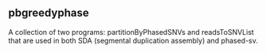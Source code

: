 pbgreedyphase
-------------

A collection of two programs: partitionByPhasedSNVs and readsToSNVList
that are used in both SDA (segmental duplication assembly) and
phased-sv.




